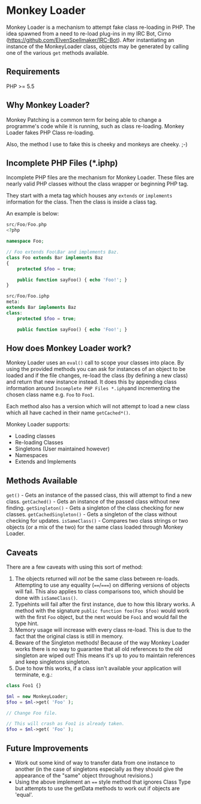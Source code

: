 Monkey Loader
=============

Monkey Loader is a mechanism to attempt fake class re-loading in PHP.
The idea spawned from a need to re-load plug-ins in my IRC Bot, Cirno
(https://github.com/ElvenSpellmaker/IRC-Bot).
After instantiating an instance of the MonkeyLoader class, objects may be
generated by calling one of the various `get` methods available.

## Requirements
PHP >= 5.5

## Why Monkey Loader?
Monkey Patching is a common term for being able to change a programme's code
while it is running, such as class re-loading.
Monkey Loader fakes PHP Class re-loading.

Also, the method I use to fake this is cheeky and monkeys are cheeky. ;-)

## Incomplete PHP Files (*.iphp)
Incomplete PHP files are the mechanism for Monkey Loader.
These files are nearly valid PHP classes without the class wrapper or beginning
PHP tag.

They start with a meta tag which houses any `extends` or `implements`
information for the class.
Then the class is inside a class tag.

An example is below:
```PHP
src/Foo/Foo.php
<?php

namespace Foo;

// Foo extends Foo\Bar and implements Baz.
class Foo extends Bar implements Baz
{
	protected $foo = true;

	public function sayFoo() { echo 'Foo!'; }
}
```
```PHP
src/Foo/Foo.iphp
meta:
extends Bar implements Baz
class:
	protected $foo = true;

	public function sayFoo() { echo 'Foo!'; }
```

## How does Monkey Loader work?
Monkey Loader uses an `eval()` call to scope your classes into place. By using
the provided methods you can ask for instances of an object to be loaded and if
the file changes, re-load the class (by defining a new class) and return that
new instance instead. It does this by appending class information around
`Incomplete PHP Files *.iphp`and incrementing the chosen class name e.g. `Foo`
to `Foo1`.

Each method also has a version which will not attempt to load a new class which
all have cached in their name `getCached*()`.

Monkey Loader supports:
 * Loading classes
 * Re-loading Classes
 * Singletons (User maintained however)
 * Namespaces
 * Extends and Implements

## Methods Available
`get()` - Gets an instance of the passed class, this will attempt to find a new
class.
`getCached()` - Gets an instance of the passed class without new finding.
`getSingleton()` - Gets a singleton of the class checking for new classes.
`getCachedSingleton()` - Gets a singleton of the class without checking for
updates.
`isSameClass()` - Compares two class strings or two objects (or a mix of the
two) for the same class loaded through Monkey Loader.

## Caveats
There are a few caveats with using this sort of method:
 1. The objects returned will *not* be the same class between re-loads.
	Attempting to use any equality (`==`/`===`) on differing versions of
	objects will fail. This also applies to class comparisons too, which should
	be done with `isSameClass()`.
 2. Typehints will fail after the first instance, due to how this library works.
	A method with the signature `public function foo(Foo $foo)` would work
	with the first `Foo` object, but the next would be `Foo1` and would fail
	the type hint.
 3. Memory usage will increase with every class re-load. This is due to
	the fact that the original class is still in memory.
 4. Beware of the Singleton methods! Because of the way Monkey Loader works
	there is no way to guarantee that all old references to the old singleton
	are wiped out! This means it's up to *you* to maintain references and keep
	singletons singleton.
 5. Due to how this works, if a class isn't available your application will
	terminate, e.g.:
```PHP
class Foo1 {}

$ml = new MonkeyLoader;
$foo = $ml->get( 'Foo' );

// Change Foo file.

// This will crash as Foo1 is already taken.
$foo = $ml->get( 'Foo' );
```

## Future Improvements
 * Work out some kind of way to transfer data from one instance to another
(in the case of singletons especially as they should give the appearance of
the "same" object throughout revisions.)
 * Using the above implement an `==` style method that ignores Class Type but
attempts to use the getData methods to work out if objects are 'equal'.
